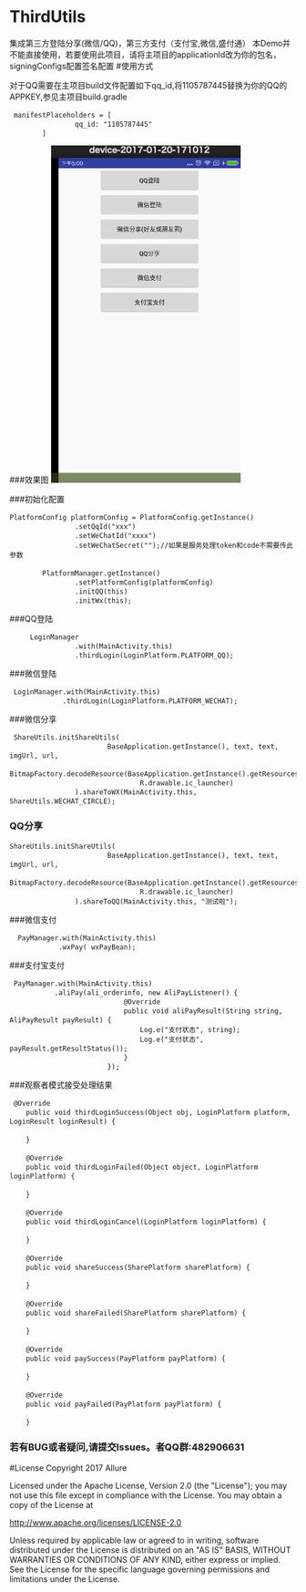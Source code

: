 # ThirdUtils

集成第三方登陆分享(微信/QQ)，第三方支付（支付宝,微信,盛付通）
本Demo并不能直接使用，若要使用此项目，请将主项目的applicationId改为你的包名，signingConfigs配置签名配置
#使用方式

对于QQ需要在主项目build文件配置如下qq_id,将1105787445替换为你的QQ的APPKEY,参见主项目build.gradle
```
 manifestPlaceholders = [
                qq_id: "1105787445"
        ]
```
###效果图
![image](https://github.com/Allure0/ThirdUtils/blob/master/demo/guide_gif2.gif)

###初始化配置
```
PlatformConfig platformConfig = PlatformConfig.getInstance()
                .setQqId("xxx")
                .setWeChatId("xxxx")
                .setWeChatSecret("");//如果是服务处理token和code不需要传此参数

        PlatformManager.getInstance()
                .setPlatformConfig(platformConfig)
                .initQQ(this)
                .initWx(this);
```
###QQ登陆
```
     LoginManager
                .with(MainActivity.this)
                .thirdLogin(LoginPlatform.PLATFORM_QQ);              
```

###微信登陆
```
 LoginManager.with(MainActivity.this)
             .thirdLogin(LoginPlatform.PLATFORM_WECHAT);
```

###微信分享
```
 ShareUtils.initShareUtils(
                        BaseApplication.getInstance(), text, text, imgUrl, url,
                        BitmapFactory.decodeResource(BaseApplication.getInstance().getResources(),
                                R.drawable.ic_launcher)
                ).shareToWX(MainActivity.this, ShareUtils.WECHAT_CIRCLE);
```
### QQ分享
```
ShareUtils.initShareUtils(
                        BaseApplication.getInstance(), text, text, imgUrl, url,
                        BitmapFactory.decodeResource(BaseApplication.getInstance().getResources(),
                                R.drawable.ic_launcher)
                ).shareToQQ(MainActivity.this, "测试啦");
```
###微信支付
```
  PayManager.with(MainActivity.this)
            .wxPay( wxPayBean);
```
###支付宝支付
```
 PayManager.with(MainActivity.this)
           .aliPay(ali_orderinfo, new AliPayListener() {
                            @Override
                            public void aliPayResult(String string, AliPayResult payResult) {
                                Log.e("支付状态", string);
                                Log.e("支付状态", payResult.getResultStatus());
                            }
                        });
```


###观察者模式接受处理结果
```
 @Override
    public void thirdLoginSuccess(Object obj, LoginPlatform platform, LoginResult loginResult) {

    }

    @Override
    public void thirdLoginFailed(Object object, LoginPlatform loginPlatform) {

    }

    @Override
    public void thirdLoginCancel(LoginPlatform loginPlatform) {

    }

    @Override
    public void shareSuccess(SharePlatform sharePlatform) {

    }

    @Override
    public void shareFailed(SharePlatform sharePlatform) {

    }

    @Override
    public void paySuccess(PayPlatform payPlatform) {

    }

    @Override
    public void payFailed(PayPlatform payPlatform) {

    }
```
### 若有BUG或者疑问,请提交Issues。者QQ群:482906631
#License
Copyright 2017 Allure

Licensed under the Apache License, Version 2.0 (the "License"); you may not use this file except in compliance with the License. You may obtain a copy of the License at

http://www.apache.org/licenses/LICENSE-2.0

Unless required by applicable law or agreed to in writing, software distributed under the License is distributed on an "AS IS" BASIS, WITHOUT WARRANTIES OR CONDITIONS OF ANY KIND, either express or implied. See the License for the specific language governing permissions and limitations under the License.
